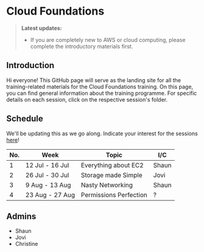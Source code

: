 # Cloud Foundations

> **Latest updates:**
> * If you are completely new to AWS or cloud computing, please complete the introductory materials first.

## Introduction

Hi everyone! This GitHub page will serve as the landing site for all the training-related materials for the Cloud Foundations training. On this page, you can find general information about the training programme. For specific details on each session, click on the respective session's folder.

## Schedule

We'll be updating this as we go along. Indicate your interest for the sessions [here](https://docs.google.com/spreadsheets/d/1WxwbrjraEDHkpbMir_O7vzbq_2NTrHCb3j1esdPmJwA/edit#gid=0)!

| No. | Week | Topic | I/C |
| --- | --- | --- | --- |
| 1 | 12 Jul - 16 Jul | Everything about EC2 | Shaun |
| 2 | 26 Jul - 30 Jul | Storage made Simple | Jovi |
| 3 | 9 Aug - 13 Aug | Nasty Networking | Shaun |
| 4 | 23 Aug - 27 Aug | Permissions Perfection | ? |

## Admins
* Shaun
* Jovi
* Christine